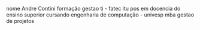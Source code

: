 nome
Andre Contini
formação
gestao ti - fatec itu
pos em docencia do ensino superior
cursando engenharia de computação - univesp
mba gestao de projetos 
